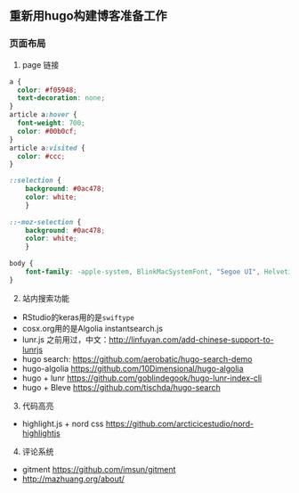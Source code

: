 ## 重新用hugo构建博客准备工作

### 页面布局

1. page 链接

```css
a {
  color: #f05948;
  text-decoration: none;
}
article a:hover {
  font-weight: 700;
  color: #00b0cf;
}
article a:visited {
  color: #ccc;
}

::selection {
    background: #0ac478;
    color: white;
    }
    
::-moz-selection {
    background: #0ac478;
    color: white;
    }
    
body {
    font-family: -apple-system, BlinkMacSystemFont, "Segoe UI", Helvetica, Arial, "PingFang SC","Microsoft YaHei","Microsoft JhengHei","Source Han Sans SC","Noto Sans CJK SC","Source Han Sans CN","Noto Sans SC","Source Han Sans TC","Noto Sans CJK TC","WenQuanYi Micro Hei", SimSun, sans-serif, "Apple Color Emoji", "Segoe UI Emoji", "Segoe UI Symbol";
}
```
2. 站内搜索功能

- RStudio的keras用的是`swiftype`
- cosx.org用的是Algolia instantsearch.js
- lunr.js 之前用过，中文：http://linfuyan.com/add-chinese-support-to-lunrjs 
- hugo search: https://github.com/aerobatic/hugo-search-demo 
- hugo-algolia https://github.com/10Dimensional/hugo-algolia 
- hugo + lunr https://github.com/goblindegook/hugo-lunr-index-cli 
- hugo + Bleve https://github.com/tischda/hugo-search

3. 代码高亮

- highlight.js + nord css https://github.com/arcticicestudio/nord-highlightjs 


4. 评论系统

- gitment  https://github.com/imsun/gitment
- http://mazhuang.org/about/ 

